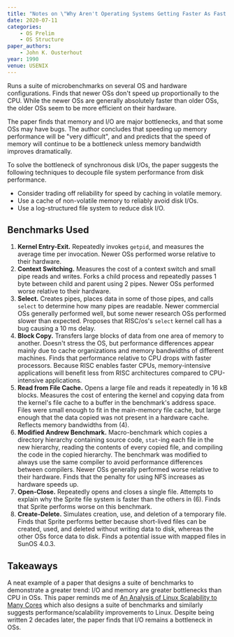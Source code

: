 ```yaml
---
title: "Notes on \"Why Aren't Operating Systems Getting Faster As Fast as Hardware\""
date: 2020-07-11
categories:
    - OS Prelim
    - OS Structure
paper_authors:
    - John K. Ousterhout
year: 1990
venue: USENIX
---
```


Runs a suite of microbenchmarks on several OS and hardware configurations.
Finds that newer OSs don't speed up proportionally to the CPU.
While the newer OSs are generally absolutely faster than older OSs, the older OSs seem to be more efficient on their hardware.

The paper finds that memory and I/O are major bottlenecks, and that some OSs may have bugs.
The author concludes that speeding up memory performance will be "very difficult", and and predicts that the speed of memory will continue to be a bottleneck unless memory bandwidth improves dramatically.

To solve the bottleneck of synchronous disk I/Os, the paper suggests the following techniques to decouple file system performance from disk performance.

- Consider trading off reliability for speed by caching in volatile memory.
- Use a cache of non-volatile memory to reliably avoid disk I/Os.
- Use a log-structured file system to reduce disk I/O.

## Benchmarks Used

1. **Kernel Entry-Exit.** Repeatedly invokes `getpid`, and measures the average time per invocation. Newer OSs performed worse relative to their hardware.
2. **Context Switching.** Measures the cost of a context switch and small pipe reads and writes. Forks a child process and repeatedly passes 1 byte between child and parent using 2 pipes. Newer OSs performed worse relative to their hardware.
3. **Select.** Creates pipes, places data in some of those pipes, and calls `select` to determine how many pipes are readable. Newer commercial OSs generally performed well, but some newer research OSs performed slower than expected. Proposes that RISC/os's `select` kernel call has a bug causing a 10 ms delay.
4. **Block Copy.** Transfers large blocks of data from one area of memory to another. Doesn't stress the OS, but performance differences appear mainly due to cache organizations and memory bandwidths of different machines. Finds that performance relative to CPU drops with faster processors. Because RISC enables faster CPUs, memory-intensive applications will benefit less from RISC architectures compared to CPU-intensive applications.
5. **Read from File Cache.** Opens a large file and reads it repeatedly in 16 kB blocks. Measures the cost of entering the kernel and copying data from the kernel's file cache to a buffer in the benchmark's address space. Files were small enough to fit in the main-memory file cache, but large enough that the data copied was not present in a hardware cache. Reflects memory bandwidths from (4).
6. **Modified Andrew Benchmark.** Macro-benchmark which copies a directory hierarchy containing source code, `stat`-ing each file in the new hierarchy, reading the contents of every copied file, and compiling the code in the copied hierarchy. The benchmark was modified to always use the same compiler to avoid performance differences between compilers. Newer OSs generally performed worse relative to their hardware. Finds that the penalty for using NFS increases as hardware speeds up.
7. **Open-Close.** Repeatedly opens and closes a single file. Attempts to explain why the Sprite file system is faster than the others in (6). Finds that Sprite performs worse on this benchmark.
8. **Create-Delete.** Simulates creation, use, and deletion of a temporary file. Finds that Sprite performs better because short-lived files can be created, used, and deleted without writing data to disk, whereas the other OSs force data to disk. Finds a potential issue with mapped files in SunOS 4.0.3.

## Takeaways

A neat example of a paper that designs a suite of benchmarks to demonstrate a greater trend: I/O and memory are greater bottlenecks than CPU in OSs.
This paper reminds me of [An Analysis of Linux Scalability to Many Cores](https://pdos.csail.mit.edu/papers/linux:osdi10.pdf) which also designs a suite of benchmarks and similarly suggests performance/scalability improvements to Linux.
Despite being written 2 decades later, the paper finds that I/O remains a bottleneck in OSs.
